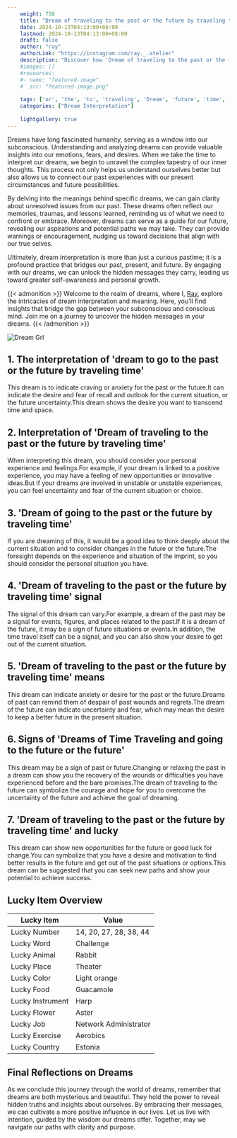 ```yaml
---
    weight: 758
    title: "Dream of traveling to the past or the future by traveling time"  # Assuming 'title' column exists
    date: 2024-10-13T04:13:00+08:00
    lastmod: 2024-10-13T04:13:00+08:00
    draft: false
    author: "ray"
    authorLink: "https://instagram.com/ray._.atelier"
    description: "Discover how 'Dream of traveling to the past or the future by traveling time' can interpret your future and uncover its significant meanings in your life."
    #images: []
    #resources:
    #- name: "featured-image"
    #  src: "featured-image.png"
    
    tags: ['or', 'the', 'to', 'traveling', 'Dream', 'future', 'time', 'by', 'of', 'past']
    categories: ["Dream Interpretation"]
    
    lightgallery: true
---
```

    
Dreams have long fascinated humanity, serving as a window into our subconscious. Understanding and analyzing dreams can provide valuable insights into our emotions, fears, and desires. When we take the time to interpret our dreams, we begin to unravel the complex tapestry of our inner thoughts. This process not only helps us understand ourselves better but also allows us to connect our past experiences with our present circumstances and future possibilities.

By delving into the meanings behind specific dreams, we can gain clarity about unresolved issues from our past. These dreams often reflect our memories, traumas, and lessons learned, reminding us of what we need to confront or embrace. Moreover, dreams can serve as a guide for our future, revealing our aspirations and potential paths we may take. They can provide warnings or encouragement, nudging us toward decisions that align with our true selves.

Ultimately, dream interpretation is more than just a curious pastime; it is a profound practice that bridges our past, present, and future. By engaging with our dreams, we can unlock the hidden messages they carry, leading us toward greater self-awareness and personal growth.

{{< admonition >}}
Welcome to the realm of dreams, where I, [Ray](https://instagram.com/ray._.atelier), explore the intricacies of dream interpretation and meaning. Here, you’ll find insights that bridge the gap between your subconscious and conscious mind. Join me on a journey to uncover the hidden messages in your dreams.
{{< /admonition >}}

![Dream Grl](https://cdn.pixabay.com/photo/2017/11/02/03/35/gothic-2910057_1280.jpg "Dream Grl")

## 1. The interpretation of 'dream to go to the past or the future by traveling time'
This dream is to indicate craving or anxiety for the past or the future.It can indicate the desire and fear of recall and outlook for the current situation, or the future uncertainty.This dream shows the desire you want to transcend time and space.

## 2. Interpretation of 'Dream of traveling to the past or the future by traveling time'
When interpreting this dream, you should consider your personal experience and feelings.For example, if your dream is linked to a positive experience, you may have a feeling of new opportunities or innovative ideas.But if your dreams are involved in unstable or unstable experiences, you can feel uncertainty and fear of the current situation or choice.

## 3. 'Dream of going to the past or the future by traveling time'
If you are dreaming of this, it would be a good idea to think deeply about the current situation and to consider changes in the future or the future.The foresight depends on the experience and situation of the imprint, so you should consider the personal situation you have.

## 4. 'Dream of traveling to the past or the future by traveling time' signal
The signal of this dream can vary.For example, a dream of the past may be a signal for events, figures, and places related to the past.If it is a dream of the future, it may be a sign of future situations or events.In addition, the time travel itself can be a signal, and you can also show your desire to get out of the current situation.

## 5. 'Dream of traveling to the past or the future by traveling time' means
This dream can indicate anxiety or desire for the past or the future.Dreams of past can remind them of despair of past wounds and regrets.The dream of the future can indicate uncertainty and fear, which may mean the desire to keep a better future in the present situation.

## 6. Signs of 'Dreams of Time Traveling and going to the future or the future'
This dream may be a sign of past or future.Changing or relaxing the past in a dream can show you the recovery of the wounds or difficulties you have experienced before and the bare promises.The dream of traveling to the future can symbolize the courage and hope for you to overcome the uncertainty of the future and achieve the goal of dreaming.

## 7. 'Dream of traveling to the past or the future by traveling time' and lucky
This dream can show new opportunities for the future or good luck for change.You can symbolize that you have a desire and motivation to find better results in the future and get out of the past situations or options.This dream can be suggested that you can seek new paths and show your potential to achieve success.

## Lucky Item Overview
| Lucky Item          | Value              |
|---------------|--------------------|
| Lucky Number        | 14, 20, 27, 28, 38, 44  |
| Lucky Word          | Challenge |
| Lucky Animal        | Rabbit |
| Lucky Place         | Theater     |
| Lucky Color         | Light orange     |
| Lucky Food          | Guacamole      |
| Lucky Instrument    | Harp |
| Lucky Flower        | Aster    |
| Lucky Job           | Network Administrator       |
| Lucky Exercise      | Aerobics  |
| Lucky Country       | Estonia    |


##  Final Reflections on Dreams

As we conclude this journey through the world of dreams, remember that dreams are both mysterious and beautiful. They hold the power to reveal hidden truths and insights about ourselves. By embracing their messages, we can cultivate a more positive influence in our lives. Let us live with intention, guided by the wisdom our dreams offer. Together, may we navigate our paths with clarity and purpose.

